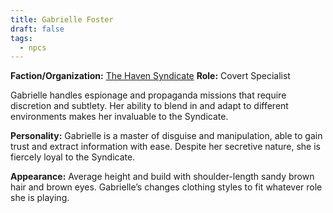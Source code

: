 ```yaml
---
title: Gabrielle Foster
draft: false
tags:
  - npcs
---
```

**Faction/Organization:** [The Haven Syndicate](the-haven-syndicate)
**Role:** Covert Specialist

Gabrielle handles espionage and propaganda missions that require discretion and subtlety. Her ability to blend in and adapt to different environments makes her invaluable to the Syndicate.

**Personality:** Gabrielle is a master of disguise and manipulation, able to gain trust and extract information with ease. Despite her secretive nature, she is fiercely loyal to the Syndicate.

**Appearance:** Average height and build with shoulder-length sandy brown hair and brown eyes. Gabrielle’s changes clothing styles to fit whatever role she is playing.